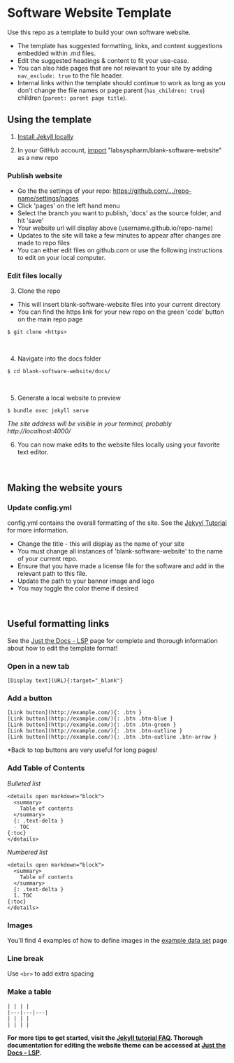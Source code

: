 # Software Website Template

Use this repo as a template to build your own software website. 

- The template has suggested formatting, links, and content suggestions embedded within .md files. 
- Edit the suggested headings & content to fit your use-case. 
- You can also hide pages that are not relevant to your site by adding `nav_exclude: true` to the file header. 
- Internal links within the template should continue to work as long as you don't change the file names or page parent (`has_children: true`) children (`parent: parent page title`).

## Using the template

1. [Install Jekyll locally](https://jekyllrb.com/docs/installation/#requirements)

2. In your GitHub account, [import](https://github.com/new/import) "labsyspharm/blank-software-website" as a new repo


### Publish website
- Go the the settings of your repo: https://github.com/.../repo-name/settings/pages
- Click 'pages' on the left hand menu
- Select the branch you want to publish, 'docs' as the source folder, and hit 'save'
- Your website url will display above (username.github.io/repo-name)
- Updates to the site will take a few minutes to appear after changes are made to repo files
- You can either edit files on github.com or use the following instructions to edit on your local computer. 


### Edit files locally
3. Clone the repo 
- This will insert blank-software-website files into your current directory
- You can find the https link for your new repo on the green 'code' button on the main repo page
```
$ git clone <https>
```
<br>

4. Navigate into the docs folder
```
$ cd blank-software-website/docs/
```
<br>

5. Generate a local website to preview
```
$ bundle exec jekyll serve
```
*The site address will be visible in your terminal, probably http://localhost:4000/*
<br>

6. You can now make edits to the website files locally using your favorite text editor. 
<br>

## Making the website yours

### Update config.yml
config.yml contains the overall formatting of the site. See the [Jekyyl Tutorial](https://labsyspharm.github.io/jekyll-tutorial/customizations/) for more information.

* Change the title - this will display as the name of your site 
* You must change all instances of 'blank-software-website' to the name of your current repo. 
* Ensure that you have made a license file for the software and add in the relevant path to this file.
* Update the path to your banner image and logo
* You may toggle the color theme if desired
<br>

## Useful formatting links

See the [Just the Docs - LSP](https://labsyspharm.github.io/just-the-docs-lsp/) page for complete and thorough information about how to edit the template format! 

### Open in a new tab
```
[Display text](URL){:target="_blank"}
```

### Add a button 
```
[Link button](http://example.com/){: .btn }
[Link button](http://example.com/){: .btn .btn-blue }
[Link button](http://example.com/){: .btn .btn-green }
[Link button](http://example.com/){: .btn .btn-outline }
[Link button](http://example.com/){: .btn .btn-outline .btn-arrow }
```
*Back to top buttons are very useful for long pages!

### Add Table of Contents

*Bulleted list*
```
<details open markdown="block">
  <summary>
    Table of contents
  </summary>
  {: .text-delta }
  - TOC
{:toc}
</details>
```

*Numbered list*
```
<details open markdown="block">
  <summary>
    Table of contents
  </summary>
  {: .text-delta }
  1. TOC
{:toc}
</details>
```

### Images

You'll find 4 examples of how to define images in the [example data set](https://github.com/jtefftHiTS/blank-software-website/blob/master/docs/dataset.md) page

### Line break
Use `<br>` to add extra spacing

### Make a table

```
| | | |
|---|---|---|
| | | |
| | | |
```

**For more tips to get started, visit the [Jekyll tutorial FAQ](https://labsyspharm.github.io/jekyll-tutorial/faq). Thorough documentation for editing the website theme can be accessed at [Just the Docs - LSP](https://labsyspharm.github.io/just-the-docs-lsp/).**


